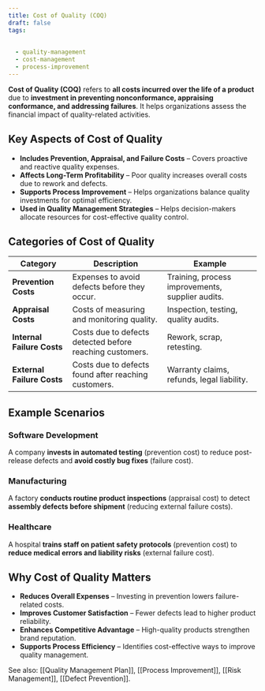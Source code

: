 ```yaml
---
title: Cost of Quality (COQ)
draft: false
tags:
  
  
  - quality-management
  - cost-management
  - process-improvement
---
```


**Cost of Quality (COQ)** refers to **all costs incurred over the life of a product** due to **investment in preventing nonconformance, appraising conformance, and addressing failures**. It helps organizations assess the financial impact of quality-related activities.

## Key Aspects of Cost of Quality
- **Includes Prevention, Appraisal, and Failure Costs** – Covers proactive and reactive quality expenses.
- **Affects Long-Term Profitability** – Poor quality increases overall costs due to rework and defects.
- **Supports Process Improvement** – Helps organizations balance quality investments for optimal efficiency.
- **Used in Quality Management Strategies** – Helps decision-makers allocate resources for cost-effective quality control.

## Categories of Cost of Quality
| **Category**        | **Description** | **Example** |
|---------------------|------------------------------------------------|------------------------------------------------|
| **Prevention Costs** | Expenses to avoid defects before they occur. | Training, process improvements, supplier audits. |
| **Appraisal Costs** | Costs of measuring and monitoring quality. | Inspection, testing, quality audits. |
| **Internal Failure Costs** | Costs due to defects detected before reaching customers. | Rework, scrap, retesting. |
| **External Failure Costs** | Costs due to defects found after reaching customers. | Warranty claims, refunds, legal liability. |

## Example Scenarios

### **Software Development**
A company **invests in automated testing** (prevention cost) to reduce post-release defects and **avoid costly bug fixes** (failure cost).

### **Manufacturing**
A factory **conducts routine product inspections** (appraisal cost) to detect **assembly defects before shipment** (reducing external failure costs).

### **Healthcare**
A hospital **trains staff on patient safety protocols** (prevention cost) to **reduce medical errors and liability risks** (external failure cost).

## Why Cost of Quality Matters
- **Reduces Overall Expenses** – Investing in prevention lowers failure-related costs.
- **Improves Customer Satisfaction** – Fewer defects lead to higher product reliability.
- **Enhances Competitive Advantage** – High-quality products strengthen brand reputation.
- **Supports Process Efficiency** – Identifies cost-effective ways to improve quality management.

See also: [[Quality Management Plan]], [[Process Improvement]], [[Risk Management]], [[Defect Prevention]].
